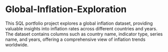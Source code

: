 # Global-Inflation-Exploration
This SQL portfolio project explores a global inflation dataset, providing valuable insights into inflation rates across different countries and years. The dataset contains columns such as country name, indicator type, series name, and years, offering a comprehensive view of inflation trends worldwide.
